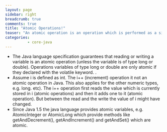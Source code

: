 ```yaml
---
layout: page
sidebar: right
breadcrumb: true
comments: true
title: "Atomic Operations!"
teaser: "An atomic operation is an operation which is performed as a single unit of work without the possibility of interference from other operations."
categories:
          - core-java
---
```

-	The Java language specification guarantees that reading or writing a variable is an atomic operation (unless the variable is of type long or double). Operations variables of type long or double are only atomic if they declared with the volatile keyword. .
-	Assume i is defined as int. The i++ (increment) operation it not an atomic operation in Java. This also applies for the other numeric types, e.g. long. etc). The i++ operation first reads the value which is currently stored in i (atomic operations) and then it adds one to it (atomic operation). But between the read and the write the value of i might have changed.
-	Since Java 1.5 the java language provides atomic variables, e.g. AtomicInteger or AtomicLong which provide methods like getAndDecrement(), getAndIncrement() and getAndSet() which are atomic.
